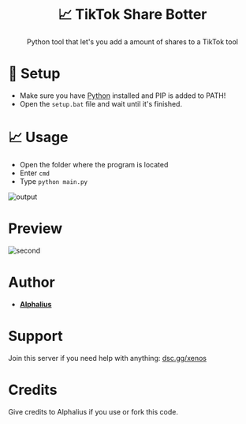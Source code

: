 <h1 align="center"> 📈 TikTok Share Botter</h1>
<p align="center">Python tool that let's you add a amount of shares to a TikTok tool</p>

# 🏹 Setup
 - Make sure you have [Python](https://www.python.org/downloads) installed and PIP is added to PATH!
 - Open the ```setup.bat``` file and wait until it's finished.

# 📈 Usage
 - Open the folder where the program is located
 - Enter ```cmd```
 - Type ```python main.py```

![output](https://user-images.githubusercontent.com/80674770/142757248-ebf70457-2d52-4774-aee2-fda2f1994248.gif)

# Preview
![second](https://user-images.githubusercontent.com/80674770/142757936-abbb5c9d-93bb-439a-beb6-862b2e89ea54.gif)

# Author
- [**Alphalius**](https://github.com/Alphalius)

# Support
Join this server if you need help with anything: [dsc.gg/xenos](https://dsc.gg/xenos)

# Credits
Give credits to Alphalius if you use or fork this code.
